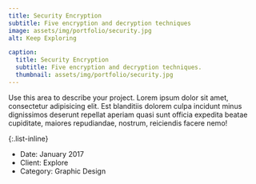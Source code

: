 ```yaml
---
title: Security Encryption
subtitle: Five encryption and decryption techniques
image: assets/img/portfolio/security.jpg
alt: Keep Exploring

caption:
  title: Security Encryption
  subtitle: Five encryption and decryption techniques.
  thumbnail: assets/img/portfolio/security.jpg
---
```

Use this area to describe your project. Lorem ipsum dolor sit amet, consectetur adipisicing elit. Est blanditiis dolorem culpa incidunt minus dignissimos deserunt repellat aperiam quasi sunt officia expedita beatae cupiditate, maiores repudiandae, nostrum, reiciendis facere nemo!

{:.list-inline}
- Date: January 2017
- Client: Explore
- Category: Graphic Design

